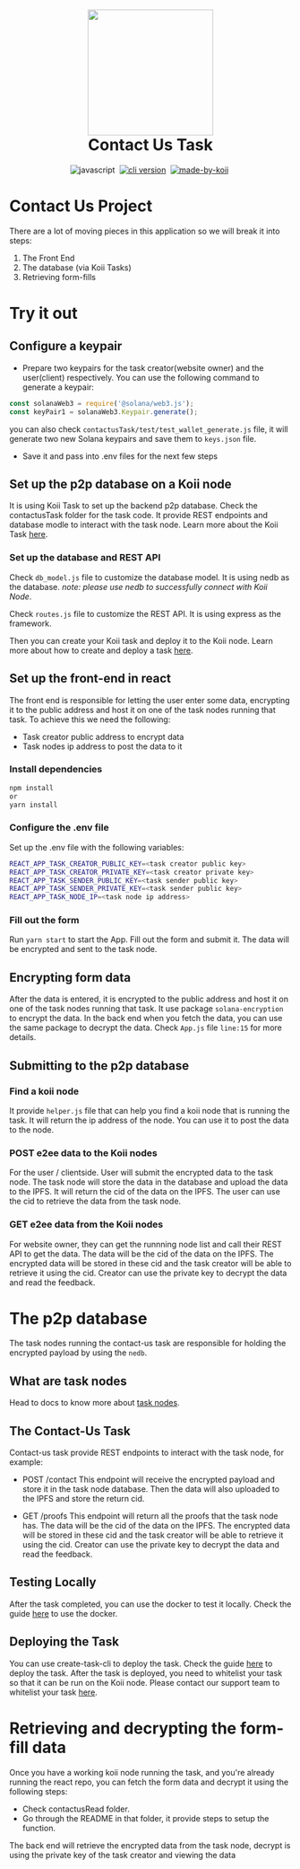 <h1 align="center">
  <img src="https://raw.githubusercontent.com/koii-network/koii.X/main/.github/images/koii_logo.svg" width="224px"/><br/>
  Contact Us Task
</h1>
<p align="center">
  <img src="https://img.shields.io/badge/TypeScript-007ACC?style=flat&logo=javascript&logoColor=white" alt="javascript" />&nbsp;
   <a href="https://discord.gg/koii" target="_blank"><img src="https://img.shields.io/badge/Discord-7289DA?style=flat&logo=discord&logoColor=white" alt="cli version" /></a>&nbsp;
   <a href="http://koii.network/" target="_blank"> <img src="https://img.shields.io/badge/made%20by-koii-blue" alt="made-by-koii" /></a>&nbsp;
</p>

# Contact Us Project

There are a lot of moving pieces in this application so we will break it into steps:
1. The Front End
2. The database (via Koii Tasks)
3. Retrieving form-fills

# Try it out

## Configure a keypair

- Prepare two keypairs for the task creator(website owner) and the user(client) respectively. You can use the following command to generate a keypair:

```javascript
const solanaWeb3 = require('@solana/web3.js');
const keyPair1 = solanaWeb3.Keypair.generate();
```

you can also check `contactusTask/test/test_wallet_generate.js` file, it will generate two new Solana keypairs and save them to `keys.json` file.

- Save it and pass into .env files for the next few steps

## Set up the p2p database on a Koii node

It is using Koii Task to set up the backend p2p database. Check the contactusTask folder for the task code. It provide REST endpoints and database modle to interact with the task node. Learn more about the Koii Task [here](https://docs.koii.network/develop/koii-task-101/what-are-tasks/).

### Set up the database and REST API

Check `db_model.js` file to customize the database model. It is using nedb as the database. *note: please use nedb to successfully connect with Koii Node*. 

Check `routes.js` file to customize the REST API. It is using express as the framework.

Then you can create your Koii task and deploy it to the Koii node. Learn more about how to create and deploy a task [here](https://docs.koii.network/quickstart/command-line-tool/create-task-cli).

## Set up the front-end in react

The front end is responsible for letting the user enter some data, encrypting it to the public address and host it on one of the task nodes running that task. To achieve this we need the following:

- Task creator public address to encrypt data
- Task nodes ip address to post the data to it

### Install dependencies

```bash
npm install
or
yarn install
```

### Configure the .env file

Set up the .env file with the following variables:

```bash
REACT_APP_TASK_CREATOR_PUBLIC_KEY=<task creator public key>
REACT_APP_TASK_CREATOR_PRIVATE_KEY=<task creator private key>
REACT_APP_TASK_SENDER_PUBLIC_KEY=<task sender public key>
REACT_APP_TASK_SENDER_PRIVATE_KEY=<task sender public key>
REACT_APP_TASK_NODE_IP=<task node ip address>
```


### Fill out the form

Run `yarn start` to start the App. Fill out the form and submit it. The data will be encrypted and sent to the task node.

## Encrypting form data

After the data is entered, it is encrypted to the public address and host it on one of the task nodes running that task. It use package `solana-encryption` to encrypt the data. In the back end when you fetch the data, you can use the same package to decrypt the data. Check `App.js` file `line:15` for more details.

## Submitting to the p2p database

### Find a koii node

It provide `helper.js` file that can help you find a koii node that is running the task. It will return the ip address of the node. You can use it to post the data to the node.

### POST e2ee data to the Koii nodes
For the user / clientside. User will submit the encrypted data to the task node. The task node will store the data in the database and upload the data to the IPFS. It will return the cid of the data on the IPFS. The user can use the cid to retrieve the data from the task node.

### GET e2ee data from the Koii nodes
For website owner, they can get the runnning node list and call their REST API to get the data. The data will be the cid of the data on the IPFS. The encrypted data will be stored in these cid and the task creator will be able to retrieve it using the cid. Creator can use the private key to decrypt the data and read the feedback.

# The p2p database
The task nodes running the contact-us task are responsible for holding the encrypted payload by using the `nedb`.

## What are task nodes

Head to docs to know more about [task nodes](https://docs.koii.network/run-a-node/introduction/task-nodes).

## The Contact-Us Task
Contact-us task provide REST endpoints to interact with the task node, for example:

- POST /contact
    This endpoint will receive the encrypted payload and store it in the task node database. Then the data will also uploaded to the IPFS and store the return cid.

- GET /proofs
    This endpoint will return all the proofs that the task node has. The data will be the cid of the data on the IPFS. The encrypted data will be stored in these cid and the task creator will be able to retrieve it using the cid. Creator can use the private key to decrypt the data and read the feedback.

## Testing Locally

After the task completed, you can use the docker to test it locally. Check the guide [here](https://docs.koii.network/develop/write-a-koii-task/task-development-kit-tdk/testing-locally-with-docker/) to use the docker. 

## Deploying the Task

You can use create-task-cli to deploy the task. Check the guide [here](https://docs.koii.network/quickstart/command-line-tool/create-task-cli) to deploy the task. After the task is deployed, you need to whitelist your task so that it can be run on the Koii node. Please contact our support team to whitelist your task [here](https://discord.gg/koii).

# Retrieving and decrypting the form-fill data
Once you have a working koii node running the task, and you're already running the react repo, you can fetch the form data and decrypt it using the following steps:

- Check contactusRead folder.
- Go through the README in that folder, it provide steps to setup the function.

The back end will retrieve the encrypted data from the task node, decrypt is using the private key of the task creator and viewing the data